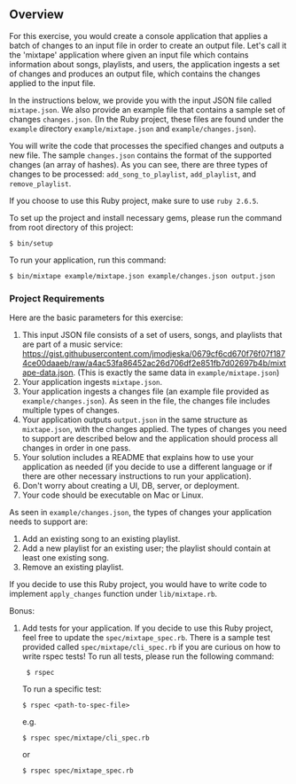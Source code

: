 ## Overview

For this exercise, you would create a console application that applies a batch of changes to an input file in order to create an output file. Let's call it the 'mixtape' application where given an input file which contains information about songs, playlists, and users, the application ingests a set of changes and produces an output file, which contains the changes applied to the input file. 

In the instructions below, we provide you with the input JSON file called `mixtape.json`. We also provide an example file that contains a sample set of changes `changes.json`. (In the Ruby project, these files are found under the `example` directory `example/mixtape.json` and `example/changes.json`).

You will write the code that processes the specified changes and outputs a new file. The sample `changes.json` contains the format of the supported changes (an array of hashes). As you can see, there are three types of changes to be processed: `add_song_to_playlist`, `add_playlist`, and `remove_playlist`. 


 If you choose to use this Ruby project, make sure to use `ruby 2.6.5`.

 To set up the project and install necessary gems, please run the command from root directory of this project: 

    $ bin/setup

 To run your application, run this command:

    $ bin/mixtape example/mixtape.json example/changes.json output.json

### Project Requirements

Here are the basic parameters for this exercise:

  1. This input JSON file consists of a set of users, songs, and playlists that are part of a music service: https://gist.githubusercontent.com/jmodjeska/0679cf6cd670f76f07f1874ce00daaeb/raw/a4ac53fa86452ac26d706df2e851fb7d02697b4b/mixtape-data.json. (This is exactly the same data in `example/mixtape.json`)
  1. Your application ingests `mixtape.json`.
  1. Your application ingests a changes file (an example file provided as `example/changes.json`). As seen in the file, the changes file includes multiple types of changes.
  1. Your application outputs `output.json` in the same structure as `mixtape.json`, with the changes applied. The types of changes you need to support are described below and the application should process all changes in order in one pass.
  1. Your solution includes a README that explains how to use your application as needed (if you decide to use a different language or if there are other necessary instructions to run your application).
  1. Don't worry about creating a UI, DB, server, or deployment.
  1. Your code should be executable on Mac or Linux.

As seen in `example/changes.json`, the types of changes your application needs to support are:

  1. Add an existing song to an existing playlist.
  1. Add a new playlist for an existing user; the playlist should contain at least one existing song.
  1. Remove an existing playlist.

If you decide to use this Ruby project, you would have to write code to implement `apply_changes` function under `lib/mixtape.rb`. 

Bonus:
  1. Add tests for your application. If you decide to use this Ruby project, feel free to update the `spec/mixtape_spec.rb`. There is a sample test provided called `spec/mixtape/cli_spec.rb` if you are curious on how to write rspec tests! 
     To run all tests, please run the following command:

          $ rspec
     
     To run a specific test:
     
         $ rspec <path-to-spec-file>
     
      e.g.
     
         $ rspec spec/mixtape/cli_spec.rb 
 
      or

         $ rspec spec/mixtape_spec.rb
